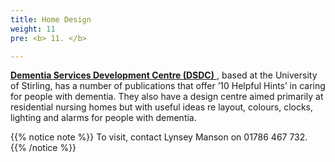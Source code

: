 ```yaml
---
title: Home Design
weight: 11
pre: <b> 11. </b>

---
```

<a href="http://dementia.stir.ac.uk/">**Dementia Services Development Centre (DSDC)** <i class='fa fa-external-link'></i></a>, based at the University of Stirling, has a number of publications that offer ’10 Helpful Hints’ in caring for people with dementia. They also have a design centre aimed primarily at residential nursing homes but with useful ideas re layout, colours, clocks, lighting and alarms for people with dementia.

{{% notice note %}}
To visit, contact Lynsey Manson on 01786 467 732.
{{% /notice %}}

